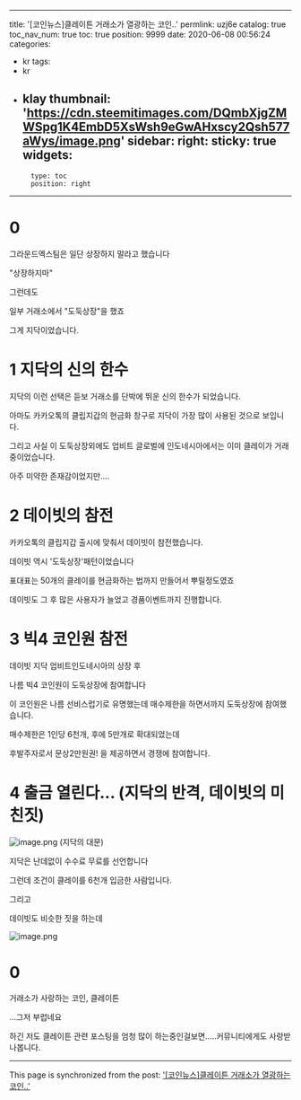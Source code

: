 
---
title: '[코인뉴스]클레이튼 거래소가 열광하는 코인..'
permlink: uzj6e
catalog: true
toc_nav_num: true
toc: true
position: 9999
date: 2020-06-08 00:56:24
categories:
- kr
tags:
- kr
- klay
thumbnail: 'https://cdn.steemitimages.com/DQmbXjgZMWSpg1K4EmbD5XsWsh9eGwAHxscy2Qsh577aWys/image.png'
sidebar:
    right:
        sticky: true
widgets:
    -
        type: toc
        position: right
---


# 0

그라운드엑스팀은 일단 상장하지 말라고 했습니다

"상장하지마"

그런데도 

일부 거래소에서 "도둑상장"을 했죠

그게 지닥이었습니다.

# 1 지닥의 신의 한수

지닥의 이런 선택은 듣보 거래소를 단박에 뛰운 신의 한수가 되었습니다.

아마도 카카오톡의 클립지갑의 현금화 창구로 지닥이 가장 많이 사용된 것으로 보입니다.

그리고 사실 이 도둑상장외에도 업비트 글로벌에 인도네시아에서는 이미 클레이가 거래중이었습니다.

아주 미약한 존재감이었지만....


# 2 데이빗의 참전

카카오톡의 클립지갑 출시에 맞춰서 데이빗이 참전했습니다.

데이빗 역시 '도둑상장'패턴이었습니다

표대표는 50개의 클레이를 현금화하는 법까지 만들어서 뿌릴정도였죠

데이빗도 그 후 많은 사용자가 늘었고 경품이벤트까지 진행합니다.

# 3 빅4 코인원 참전

데이빗 지닥 업비트인도네시아의 상장 후

나름 빅4 코인원이 도둑상장에 참여합니다

이 코인원은 나름 선비스럽기로 유명했는데 매수제한을 하면서까지 도둑상장에 참여했습니다.

매수제한은 1인당 6천개, 후에 5만개로 확대되었는데

후발주자로서 문상2만원권! 을 제공하면서 경쟁에 참여합니다.

# 4 출금 열린다... (지닥의 반격, 데이빗의 미친짓)

![image.png](https://cdn.steemitimages.com/DQmbXjgZMWSpg1K4EmbD5XsWsh9eGwAHxscy2Qsh577aWys/image.png)
(지닥의 대문)

지닥은 난데없이 수수료 무료를 선언합니다

그런데 조건이 클레이를 6천개 입금한 사람입니다.

그리고

데이빗도 비슷한 짓을 하는데


![image.png](https://cdn.steemitimages.com/DQmS2LznEFRrx3td8Bgv8nFiQQr1HyT52AuuZYXuntk3R83/image.png)


# 0 

거래소가 사랑하는 코인, 클레이튼

...그저 부럽네요

하긴 저도 클레이튼 관련 포스팅을 엄청 많이 하는중인걸보면.....커뮤니티에게도 사랑받나봅니다.

- - -

This page is synchronized from the post: ['[코인뉴스]클레이튼 거래소가 열광하는 코인..'](https://steemit.com/@virus707/uzj6e)
